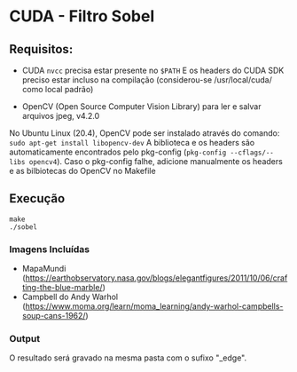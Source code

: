 # CUDA - Filtro Sobel

## Requisitos:
- CUDA
`nvcc` precisa estar presente no `$PATH` 
E os headers do CUDA SDK preciso estar incluso na compilação (considerou-se /usr/local/cuda/ como local padrão)

- OpenCV (Open Source Computer Vision Library) para ler e salvar arquivos jpeg, v4.2.0

No Ubuntu Linux (20.4), OpenCV pode ser instalado através do comando: `sudo apt-get install libopencv-dev`
A biblioteca e os headers são automaticamente encontrados pelo pkg-config (`pkg-config --cflags/--libs opencv4`).
Caso o pkg-config falhe, adicione manualmente os headers e as bilbiotecas do OpenCV no Makefile

## Execução
```
make 
./sobel
```

### Imagens Incluídas
- MapaMundi (https://earthobservatory.nasa.gov/blogs/elegantfigures/2011/10/06/crafting-the-blue-marble/)
 - Campbell do Andy Warhol (https://www.moma.org/learn/moma_learning/andy-warhol-campbells-soup-cans-1962/)

### Output
 O resultado será gravado na mesma pasta com o sufixo "_edge".
